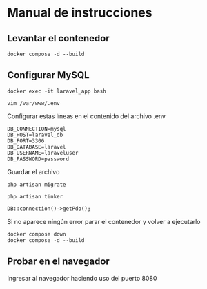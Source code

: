 # Manual de instrucciones

## Levantar el contenedor

``` 
docker compose -d --build 
```

## Configurar MySQL

```
docker exec -it laravel_app bash
```
```
vim /var/www/.env
```

Configurar estas líneas en el contenido del archivo .env

```
DB_CONNECTION=mysql
DB_HOST=laravel_db
DB_PORT=3306
DB_DATABASE=laravel
DB_USERNAME=laraveluser
DB_PASSWORD=password
```

Guardar el archivo

```
php artisan migrate
```
```
php artisan tinker
```
```
DB::connection()->getPdo();
```

Si no aparece ningún error parar el contenedor y volver a ejecutarlo

```
docker compose down
docker compose -d --build
```
## Probar en el navegador

Ingresar al navegador haciendo uso del puerto 8080






